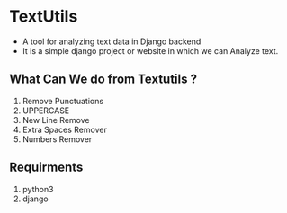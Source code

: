 # TextUtils
- A tool for analyzing text data in Django backend
- It is a simple django project or website in which we can Analyze text.

## What Can We do from Textutils ?
1. Remove Punctuations<br>
1. UPPERCASE<br>
1. New Line Remove<br>
1. Extra Spaces Remover<br>
1. Numbers Remover

## Requirments
1. python3
1. django
